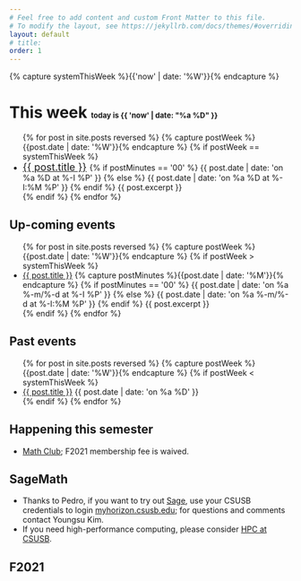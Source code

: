 ```yaml
---
# Feel free to add content and custom Front Matter to this file.
# To modify the layout, see https://jekyllrb.com/docs/themes/#overriding-theme-defaults
layout: default
# title: 
order: 1
---
```

{% capture systemThisWeek %}{{'now' | date: '%W'}}{% endcapture %}
# This week <font size="2"> today is {{ 'now' | date: "%a %D" }} </font> 
<!-- {{ site.posts[0].url }} -->
<ul>
  <!-- {% assign orderedpost = site.posts | reverse %} -->
  {% for post in site.posts reversed %}
  {% capture postWeek %}{{post.date | date: '%W'}}{% endcapture %}
  {% if postWeek == systemThisWeek %}
      <li> 
      <font size="4">
      <a href="{{ post.url | prepend : site.baseurl | prepend: site.url }}">{{ post.title }}</a>
      </font>
      {% if postMinutes == '00' %}
        {{ post.date | date: 'on %a %D at %-I %P' }} 
      {% else %}
        {{ post.date | date: 'on %a %D at %-I:%M %P' }} 
      {% endif %}      
      {{ post.excerpt }}
      </li>
  {% endif %}
  {% endfor %}
</ul>

## Up-coming events
<ul>
  {% for post in site.posts reversed %}
  {% capture postWeek %}{{post.date | date: '%W'}}{% endcapture %}
  {% if postWeek > systemThisWeek %}
      <li> 
      <a href="{{ post.url | prepend : site.baseurl | prepend: site.url }}">{{ post.title }}</a>
      {% capture postMinutes %}{{post.date | date: '%M'}}{% endcapture %}
      {% if postMinutes == '00' %}
        {{ post.date | date: 'on %a %-m/%-d at %-I %P' }} 
      {% else %}
        {{ post.date | date: 'on %a %-m/%-d at %-I:%M %P' }} 
      {% endif %}
      {{ post.excerpt }}
      </li>
  {% endif %}
  {% endfor %}
</ul>

## Past events
<ul>
  {% for post in site.posts reversed %}
  {% capture postWeek %}{{post.date | date: '%W'}}{% endcapture %}
  {% if postWeek < systemThisWeek %}
      <li> 
      <a href="{{ post.url | prepend : site.baseurl | prepend: site.url }}">{{ post.title }}</a>
      {{ post.date | date: 'on %a %D' }} 
      </li>
  {% endif %}
  {% endfor %}
</ul>

## Happening this semester

* [Math Club](https://www.csusb.edu/mathematics/undergraduate/math-club); F2021 membership fee is waived.

## SageMath

* Thanks to Pedro, if you want to try out [Sage](https://www.sagemath.org/), use your CSUSB credentials to login [myhorizon.csusb.edu](https://myhorizon.csusb.edu); for questions and comments contact Youngsu Kim. 
* If you need high-performance computing, please consider [HPC at CSUSB](https://www.csusb.edu/academic-technologies-innovation/xreal-lab-and-high-performance-computing/high-performance-0).
<!-- http://alanwsmith.com/jekyll-liquid-date-formatting-examples -->
<!-- {{ post.date | date: 'on %a %-m/%-d at %-I %P' }}  -->

## F2021
